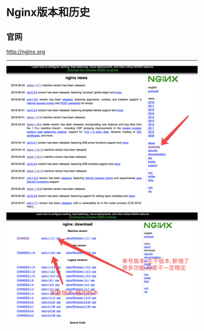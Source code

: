 
# Nginx版本和历史


## 官网


http://nginx.org


****


![ngin_v1_02](images/ngin_v1_02.png)
![ngin_v1_03](images/ngin_v1_03.png)

